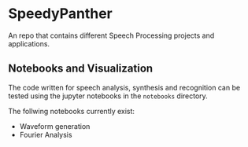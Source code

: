 # SpeedyPanther

An repo that contains different Speech Processing projects and applications.

## Notebooks and Visualization

The code written for speech analysis, synthesis and recognition can be tested using the jupyter notebooks in the `notebooks` directory.

The follwing notebooks currently exist:

- Waveform generation
- Fourier Analysis
